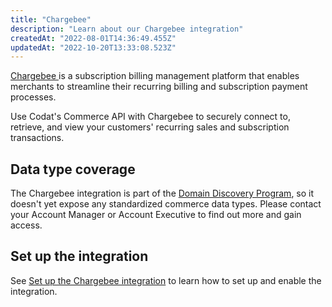 ```yaml
---
title: "Chargebee"
description: "Learn about our Chargebee integration"
createdAt: "2022-08-01T14:36:49.455Z"
updatedAt: "2022-10-20T13:33:08.523Z"
---
```


<a className="external" href="https://www.chargebee.com/" target="_blank">
  Chargebee
</a> is a subscription billing management platform that enables merchants to streamline
their recurring billing and subscription payment processes.

Use Codat's Commerce API with Chargebee to securely connect to, retrieve, and view your customers' recurring sales and subscription transactions.

## Data type coverage

The Chargebee integration is part of the [Domain Discovery Program](https://docs.codat.io/docs/domain-discovery-program), so it doesn't yet expose any standardized commerce data types. Please contact your Account Manager or Account Executive to find out more and gain access.

## Set up the integration

See [Set up the Chargebee integration](https://docs.codat.io/docs/commerce-chargebee-setup) to learn how to set up and enable the integration.
